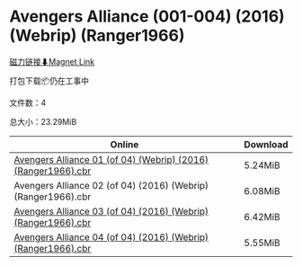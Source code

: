 # Avengers Alliance (001-004) (2016) (Webrip) (Ranger1966)

[磁力链接⬇Magnet Link](magnet:?xt=urn:btih:39bf209c05c99535fa4bd1f9ed85809d1da90a40&dn=Avengers%20Alliance%20%28001-004%29%20%282016%29%20%28Webrip%29%20%28Ranger1966%29)

打包下载📦仍在工事中

文件数：4

总大小：23.29MiB

Online | Download
--- | ---
[Avengers Alliance 01 (of 04) (Webrip) (2016) (Ranger1966).cbr](https://github.com/alicewish/markdown/blob/master/comic/Avengers-Alliance-01-of-04-Webrip-2016-Ranger1966-cbr.md) | 5.24MiB
Avengers Alliance 02 (of 04) (2016) (Webrip) (Ranger1966).cbr | 6.08MiB
[Avengers Alliance 03 (of 04) (2016) (Webrip) (Ranger1966).cbr](https://github.com/alicewish/markdown/blob/master/comic/Avengers-Alliance-03-of-04-2016-Webrip-Ranger1966-cbr.md) | 6.42MiB
[Avengers Alliance 04 (of 04) (2016) (Webrip) (Ranger1966).cbr](https://github.com/alicewish/markdown/blob/master/comic/Avengers-Alliance-04-of-04-2016-Webrip-Ranger1966-cbr.md) | 5.55MiB